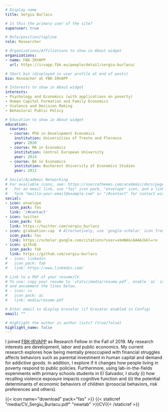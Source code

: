 ```yaml
---
# Display name
title: Sergiu Burlacu

# Is this the primary user of the site?
superuser: true

# Role/position/tagline
role: Researcher

# Organizations/Affiliations to show in About widget
organizations:
- name: FBK-IRVAPP
  url: https://irvapp.fbk.eu/people/detail/sergiu-burlacu/

# Short bio (displayed in user profile at end of posts)
bio: Reseacher at FBK-IRVAPP

# Interests to show in About widget
interests:
- Psychology and Economics (with applications on poverty)
- Human Capital Formation and Family Economics
- Violence and Decision Making
- Behavioral Public Policy

# Education to show in About widget
education:
  courses:
  - course: PhD in Development Economics
    institution: Universities of Trento and Florence
    year: 2020
  - course: MA in Economics
    institution: Central European University
    year: 2014
  - course: BA in Economics
    institution: Bucharest University of Economics Studies
    year: 2012

# Social/Academic Networking
# For available icons, see: https://sourcethemes.com/academic/docs/page-builder/#icons
#   For an email link, use "fas" icon pack, "envelope" icon, and a link in the
#   form "mailto:your-email@example.com" or "/#contact" for contact widget.
social:
- icon: envelope
  icon_pack: fas
  link: '/#contact'
- icon: twitter
  icon_pack: fab
  link: https://twitter.com/sergiu_burlacu
- icon: graduation-cap  # Alternatively, use `google-scholar` icon from `ai` icon pack
  icon_pack: fas
  link: https://scholar.google.com/citations?user=xkmNAGcAAAAJ&hl=ro
- icon: github
  icon_pack: fab
  link: https://github.com/sergiu-burlacu
# - icon: linkedin
#   icon_pack: fab
#   link: https://www.linkedin.com/

# Link to a PDF of your resume/CV.
# To use: copy your resume to `static/media/resume.pdf`, enable `ai` icons in `params.toml`, 
# and uncomment the lines below.
# - icon: cv
#   icon_pack: ai
#   link: media/resume.pdf

# Enter email to display Gravatar (if Gravatar enabled in Config)
email: ""

# Highlight the author in author lists? (true/false)
highlight_name: false
---
```


I joined <a href="https://irvapp.fbk.eu/">FBK-IRVAPP</a> as Research Fellow in the Fall of 2019. My research interests are development, labor and public economics. My current research explores how being mentally preoccupied with financial struggles affects behaviors such as parental investment in human capital and demand for addictive goods. In addition, I explore if it changes how people living in poverty respond to public policies. Furthermore, using lab-in-the-fields experiments with primary schools students in El Salvador, I study (i) how recalling violence exposure impacts cognitive function and (ii) the potential determinants of economic behaviors of children (prosocial behaviors, risk preferences and others). 



{{< icon name="download" pack="fas" >}}  {{< staticref "media/CV_Sergiu_Burlacu.pdf" "newtab" >}}CV{{< /staticref >}}
